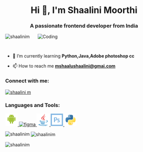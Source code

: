 <h1 align="center">Hi 👋, I'm Shaalini Moorthi</h1>
<h3 align="center">A passionate frontend developer from India</h3>
<img align="right"alt="Coding"width="400"src="https://industrywired.com/wp-content/uploads/2022/04/Top-10-Animes-that-Encourage-to-Coding-Skills.jpg">

<p align="left"> <img src="https://komarev.com/ghpvc/?username=shaalinim&label=Profile%20views&color=0e75b6&style=flat" alt="shaalinim" /> </p>

<p align="left"> <a href="https://twitter.com/" target="blank"><img src="https://img.shields.io/twitter/follow/?logo=twitter&style=for-the-badge" alt="" /></a> </p>

- 🌱 I’m currently learning **Python,Java,Adobe photoshop cc**

- 📫 How to reach me **mshaalushaalini@gmai.com**

<h3 align="left">Connect with me:</h3>
<p align="left">
<a href="https://linkedin.com/in/shaalini m" target="blank"><img align="center" src="https://raw.githubusercontent.com/rahuldkjain/github-profile-readme-generator/master/src/images/icons/Social/linked-in-alt.svg" alt="shaalini m" height="30" width="40" /></a>
</p>

<h3 align="left">Languages and Tools:</h3>
<p align="left"> <a href="https://developer.android.com" target="_blank" rel="noreferrer"> <img src="https://raw.githubusercontent.com/devicons/devicon/master/icons/android/android-original-wordmark.svg" alt="android" width="40" height="40"/> </a> <a href="https://www.figma.com/" target="_blank" rel="noreferrer"> <img src="https://www.vectorlogo.zone/logos/figma/figma-icon.svg" alt="figma" width="40" height="40"/> </a> <a href="https://www.java.com" target="_blank" rel="noreferrer"> <img src="https://raw.githubusercontent.com/devicons/devicon/master/icons/java/java-original.svg" alt="java" width="40" height="40"/> </a> <a href="https://www.photoshop.com/en" target="_blank" rel="noreferrer"> <img src="https://raw.githubusercontent.com/devicons/devicon/master/icons/photoshop/photoshop-line.svg" alt="photoshop" width="40" height="40"/> </a> <a href="https://www.python.org" target="_blank" rel="noreferrer"> <img src="https://raw.githubusercontent.com/devicons/devicon/master/icons/python/python-original.svg" alt="python" width="40" height="40"/> </a> </p>

<p><img align="left" src="https://github-readme-stats.vercel.app/api/top-langs?username=shaalinim&show_icons=true&locale=en&layout=compact" alt="shaalinim" /></p>

<p>&nbsp;<img align="center" src="https://github-readme-stats.vercel.app/api?username=shaalinim&show_icons=true&locale=en" alt="shaalinim" /></p>

<p><img align="center" src="https://github-readme-streak-stats.herokuapp.com/?user=shaalinim&" alt="shaalinim" /></p>

